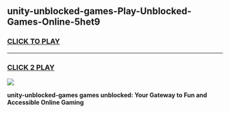 
## unity-unblocked-games-Play-Unblocked-Games-Online-5het9
<h3>
<a href="https://premium76.site?title=unity-unblocked-games&ref=25A">CLICK TO PLAY</a></h3>
<hr>

<h3>
<a href="https://premium76.site?title=unity-unblocked-games&ref=25A">CLICK 2 PLAY</a>
  
</h3>

<a href="https://premium76.site?title=unity-unblocked-games&ref=25A"><img src="https://clearcache.store/games.png"></a>


**unity-unblocked-games games unblocked: Your Gateway to Fun and Accessible Online Gaming**
